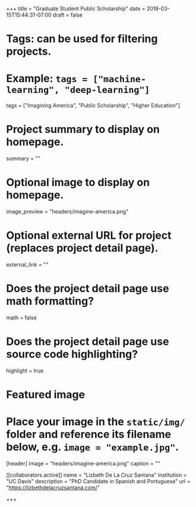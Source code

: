 +++
title = "Graduate Student Public Scholarship"
date = 2018-03-15T15:44:31-07:00
draft = false

# Tags: can be used for filtering projects.
# Example: `tags = ["machine-learning", "deep-learning"]`
tags = ["Imagining America", "Public Scholarship", "Higher Education"]

# Project summary to display on homepage.
summary = ""

# Optional image to display on homepage.
image_preview = "headers/imagine-america.png"

# Optional external URL for project (replaces project detail page).
external_link = ""

# Does the project detail page use math formatting?
math = false

# Does the project detail page use source code highlighting?
highlight = true

# Featured image
# Place your image in the `static/img/` folder and reference its filename below, e.g. `image = "example.jpg"`.
[header]
image = "headers/imagine-america.png"
caption = ""

[[collaborators.active]]
	name = "Lizbeth De La Cruz Santana"
	institution = "UC Davis"
	description = "PhD Candidate in Spanish and Portuguese"
	url = "https://lizbethdelacruzsantana.com/"

+++
